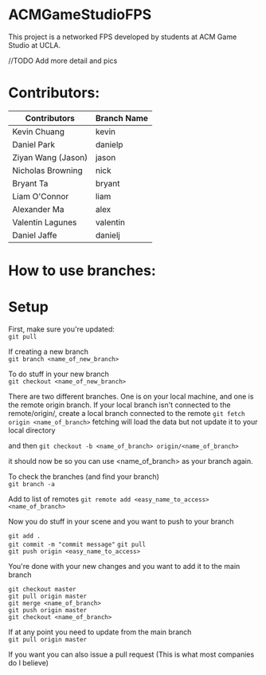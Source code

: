 # ACMGameStudioFPS

This project is a networked FPS developed by students at ACM Game Studio at UCLA.

//TODO Add more detail and pics

# Contributors:  

| Contributors | Branch Name |
| ------------- | ------------- |
| Kevin Chuang  | kevin  |
| Daniel Park  | danielp |
| Ziyan Wang (Jason)  | jason  |
| Nicholas Browning  | nick  |
| Bryant Ta  | bryant  |
| Liam O'Connor  | liam  |
| Alexander Ma  | alex  |
| Valentin Lagunes  | valentin  |
| Daniel Jaffe | danielj  |


# How to use branches:  

# Setup
First, make sure you're updated:  
`git pull`  
  
If creating a new branch  
`git branch <name_of_new_branch>`  
  
To do stuff in your new branch   
`git checkout <name_of_new_branch>` 
  
There are two different branches. One is on your local machine, and one is the remote origin branch.
If your local branch isn't connected to the remote/origin/<branch>, create a local branch connected to the remote
`git fetch origin <name_of_branch>`
fetching will load the data but not update it to your local directory

and then
`git checkout -b <name_of_branch> origin/<name_of_branch>`

it should now be so you can use <name_of_branch> as your branch again.

To check the branches (and find your branch)  
`git branch -a`
  
Add to list of remotes
`git remote add <easy_name_to_access> <name_of_branch>`
  
Now you do stuff in your scene and you want to push to your branch

`git add .`  
`git commit -m "commit message"`
`git pull`  
`git push origin <easy_name_to_access>`  

You're done with your new changes and you want to add it to the main branch  

`git checkout master`  
`git pull origin master`  
`git merge <name_of_branch>`  
`git push origin master`  
`git checkout <name_of_branch>`  

If at any point you need to update from the main branch  
`git pull origin master`  

If you want you can also issue a pull request (This is what most companies do I believe)
